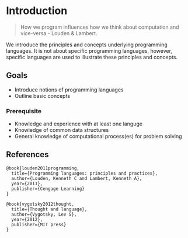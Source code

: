 # Introduction

<!-- Thought is not merely expressed in words, it comes into existence through them - Lev Vygotsky. -->
> How we program influences how we think about computation and vice-versa - Louden & Lambert.

We introduce the principles and concepts underlying programming languages.  It is not about specific programming languages, however, specific languages are used to illustrate these principles and concepts.  

## Goals
* Introduce notions of programming languages
* Outline basic concepts

### Prerequisite
* Knowledge and experience with at least one languge
* Knowledge of common data structures
* General knowledge of computational process(es) for problem solving



















## References
```
@book{louden2011programming,
  title={Programming languages: principles and practices},
  author={Louden, Kenneth C and Lambert, Kenneth A},
  year={2011},
  publisher={Cengage Learning}
}

@book{vygotsky2012thought,
  title={Thought and language},
  author={Vygotsky, Lev S},
  year={2012},
  publisher={MIT press}
}
```
